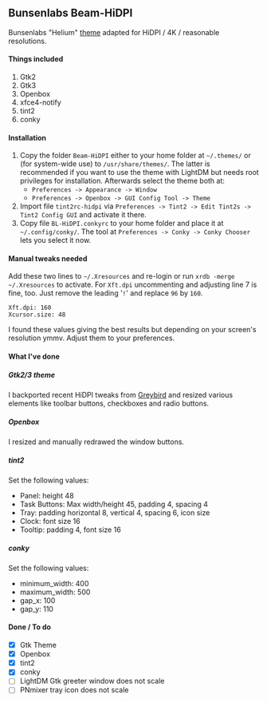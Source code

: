 ## Bunsenlabs Beam-HiDPI
Bunsenlabs "Helium" [theme](https://github.com/BunsenLabs/bunsen-themes/tree/helium-dev/themes/Beam) adapted for HiDPI / 4K / reasonable resolutions.

#### Things included

1. Gtk2
2. Gtk3
3. Openbox
4. xfce4-notify
5. tint2
6. conky

#### Installation

1. Copy the folder ``Beam-HiDPI`` either to your home folder at ``~/.themes/`` or (for system-wide use) to ``/usr/share/themes/``. The latter is recommended if you want to use the theme with LightDM but needs root privileges for installation.
Afterwards select the theme both at:
	* ``Preferences -> Appearance -> Window``
	* ``Preferences -> Openbox -> GUI Config Tool -> Theme``
2. Import file ``tint2rc-hidpi`` via ``Preferences -> Tint2 -> Edit Tint2s -> Tint2 Config GUI`` and activate it there.
3. Copy file ``BL-HiDPI.conkyrc`` to your home folder and place it at ``~/.config/conky/``. The tool at ``Preferences -> Conky -> Conky Chooser`` lets you select it now.

#### Manual tweaks needed
Add these two lines to ``~/.Xresources`` and re-login or run ``xrdb -merge ~/.Xresources`` to activate. For ``Xft.dpi`` uncommenting and adjusting line 7 is fine, too. Just remove the leading '``!``' and replace ``96`` by ``160``.

```
Xft.dpi: 160
Xcursor.size: 48
```

I found these values giving the best results but depending on your screen's resolution ymmv. Adjust them to your preferences.

#### What I've done
##### Gtk2/3 theme
I backported recent HiDPI tweaks from [Greybird](https://github.com/shimmerproject/Greybird/commit/93ce4be9c2a9477daab376c8f76afcc6513d9467) and resized various elements like toolbar buttons, checkboxes and radio buttons.

##### Openbox
I resized and manually redrawed the window buttons.

##### tint2
Set the following values:

* Panel: height 48
* Task Buttons: Max width/height 45, padding 4, spacing 4
* Tray: padding horizontal 8, vertical 4, spacing 6, icon size 
* Clock: font size 16
* Tooltip: padding 4, font size 16

##### conky
Set the following values:

* minimum_width: 400
* maximum_width: 500
* gap_x: 100
* gap_y: 110

#### Done / To do
- [x] Gtk Theme
- [x] Openbox
- [x] tint2 
- [x] conky
- [ ] LightDM Gtk greeter window does not scale
- [ ] PNmixer tray icon does not scale
